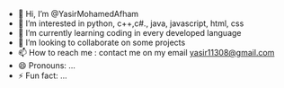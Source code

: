 - 👋 Hi, I’m @YasirMohamedAfham
- 👀 I’m interested in python, c++,c#., java, javascript, html, css 
- 🌱 I’m currently learning coding in every developed language
- 💞️ I’m looking to collaborate on some projects
- 📫 How to reach me : contact me on  my email yasir11308@gmail.com
- 😄 Pronouns: ...
- ⚡ Fun fact: ...

<!---
YasirMohamedAfham/YasirMohamedAfham is a ✨ special ✨ repository because its `README.md` (this file) appears on your GitHub profile.
You can click the Preview link to take a look at your changes.
--->
